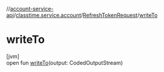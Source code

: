 //[account-service-api](../../../index.md)/[classtime.service.account](../index.md)/[RefreshTokenRequest](index.md)/[writeTo](write-to.md)

# writeTo

[jvm]\
open fun [writeTo](write-to.md)(output: CodedOutputStream)
